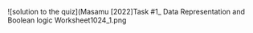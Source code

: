![solution to the quiz](Masamu [2022]Task #1_ Data Representation and Boolean logic Worksheet1024_1.png
